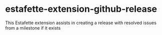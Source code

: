 # estafette-extension-github-release
This Estafette extension assists in creating a release with resolved issues from a milestone if it exists

